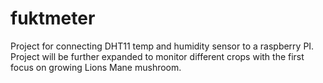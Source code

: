 # fuktmeter

Project for connecting DHT11 temp and humidity sensor to a raspberry PI.
Project will be further expanded to monitor different crops with the first focus
on growing Lions Mane mushroom.
